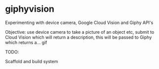 # giphyvision
Experimenting with device camera, Google Cloud Vision and Giphy API's

Objective: use device camera to take a picture of an object etc, submit to Cloud Vision which will return a description, this will be passed to Giphy which returns a... gif

TODO:

Scaffold and build system